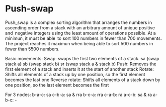 # Push-swap

Push_swap is a complex sorting algorithm that arranges the numbers in ascending order from a stack with an arbitrary amount of unique positive and negative integers using the least amount of operations possible. At a minimun, it must be able to sort 100 numbers in fewer than 700 movements. The project reaches it maximun when being able to sort 500 numbers in fewer than 5500 numbers.

Basic movements:
Swap: swaps the first two elements of a stack.
sa (swap stack a)
sb (swap stack b)
sr (swap stack a & stack b)
Push: Removes the first element of a stack and inserts it at the start of another stack
Rotate: Shifts all elements of a stack up by one position, so the first element becomes the last one
Reverse rotate: Shifts all elements of a stack down by one position, so the last element becomes the first

For 3 nodes:
b-a-c: sa
c-b-a: sa & rra
b-c-a: rra
c-a-b: ra
a-c-b: sa & ra
a-b-c: -

